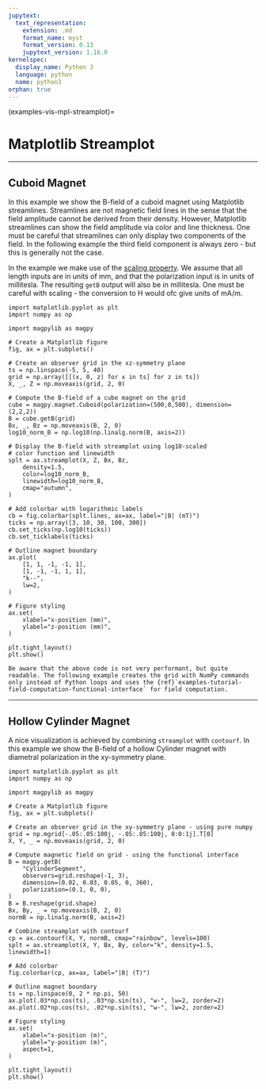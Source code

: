 ```yaml
---
jupytext:
  text_representation:
    extension: .md
    format_name: myst
    format_version: 0.13
    jupytext_version: 1.16.0
kernelspec:
  display_name: Python 3
  language: python
  name: python3
orphan: true
---
```


(examples-vis-mpl-streamplot)=

# Matplotlib Streamplot

----------------------------

## Cuboid Magnet

In this example we show the B-field of a cuboid magnet using Matplotlib streamlines. Streamlines are not magnetic field lines in the sense that the field amplitude cannot be derived from their density. However, Matplotlib streamlines can show the field amplitude via color and line thickness. One must be careful that streamlines can only display two components of the field. In the following example the third field component is always zero - but this is generally not the case.

In the example we make use of the [scaling property](guide-docs-io-scale-invariance). We assume that all length inputs are in units of mm, and that the polarization input is in units of millitesla. The resulting `getB` output will also be in millitesla. One must be careful with scaling - the conversion to H would ofc give units of mA/m.

```{code-cell} ipython3
import matplotlib.pyplot as plt
import numpy as np

import magpylib as magpy

# Create a Matplotlib figure
fig, ax = plt.subplots()

# Create an observer grid in the xz-symmetry plane
ts = np.linspace(-5, 5, 40)
grid = np.array([[(x, 0, z) for x in ts] for z in ts])
X, _, Z = np.moveaxis(grid, 2, 0)

# Compute the B-field of a cube magnet on the grid
cube = magpy.magnet.Cuboid(polarization=(500,0,500), dimension=(2,2,2))
B = cube.getB(grid)
Bx, _, Bz = np.moveaxis(B, 2, 0)
log10_norm_B = np.log10(np.linalg.norm(B, axis=2))

# Display the B-field with streamplot using log10-scaled
# color function and linewidth
splt = ax.streamplot(X, Z, Bx, Bz,
    density=1.5,
    color=log10_norm_B,
    linewidth=log10_norm_B,
    cmap="autumn",
)

# Add colorbar with logarithmic labels
cb = fig.colorbar(splt.lines, ax=ax, label="|B| (mT)")
ticks = np.array([3, 10, 30, 100, 300])
cb.set_ticks(np.log10(ticks))
cb.set_ticklabels(ticks)

# Outline magnet boundary
ax.plot(
    [1, 1, -1, -1, 1],
    [1, -1, -1, 1, 1],
    "k--",
    lw=2,
)

# Figure styling
ax.set(
    xlabel="x-position (mm)",
    ylabel="z-position (mm)",
)

plt.tight_layout()
plt.show()
```

```{note}
Be aware that the above code is not very performant, but quite readable. The following example creates the grid with NumPy commands only instead of Python loops and uses the {ref}`examples-tutorial-field-computation-functional-interface` for field computation.
```

----------------------------

## Hollow Cylinder Magnet

A nice visualization is achieved by combining `streamplot` with `contourf`. In this example we show the B-field of a hollow Cylinder magnet with diametral polarization in the xy-symmetry plane.

```{code-cell} ipython3
import matplotlib.pyplot as plt
import numpy as np

import magpylib as magpy

# Create a Matplotlib figure
fig, ax = plt.subplots()

# Create an observer grid in the xy-symmetry plane - using pure numpy
grid = np.mgrid[-.05:.05:100j, -.05:.05:100j, 0:0:1j].T[0]
X, Y, _ = np.moveaxis(grid, 2, 0)

# Compute magnetic field on grid - using the functional interface
B = magpy.getB(
    "CylinderSegment",
    observers=grid.reshape(-1, 3),
    dimension=(0.02, 0.03, 0.05, 0, 360),
    polarization=(0.1, 0, 0),
)
B = B.reshape(grid.shape)
Bx, By, _ = np.moveaxis(B, 2, 0)
normB = np.linalg.norm(B, axis=2)

# Combine streamplot with contourf
cp = ax.contourf(X, Y, normB, cmap="rainbow", levels=100)
splt = ax.streamplot(X, Y, Bx, By, color="k", density=1.5, linewidth=1)

# Add colorbar
fig.colorbar(cp, ax=ax, label="|B| (T)")

# Outline magnet boundary
ts = np.linspace(0, 2 * np.pi, 50)
ax.plot(.03*np.cos(ts), .03*np.sin(ts), "w-", lw=2, zorder=2)
ax.plot(.02*np.cos(ts), .02*np.sin(ts), "w-", lw=2, zorder=2)

# Figure styling
ax.set(
    xlabel="x-position (m)",
    ylabel="y-position (m)",
    aspect=1,
)

plt.tight_layout()
plt.show()
```
